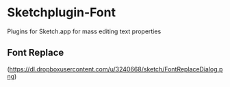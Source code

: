 Sketchplugin-Font
=================

Plugins for Sketch.app for mass editing text properties 

## Font Replace
(https://dl.dropboxusercontent.com/u/3240668/sketch/FontReplaceDialog.png)
